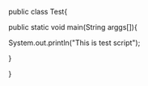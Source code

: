 public class Test{

public static void main(String arggs[]){

System.out.println("This is test script");

  }

}
